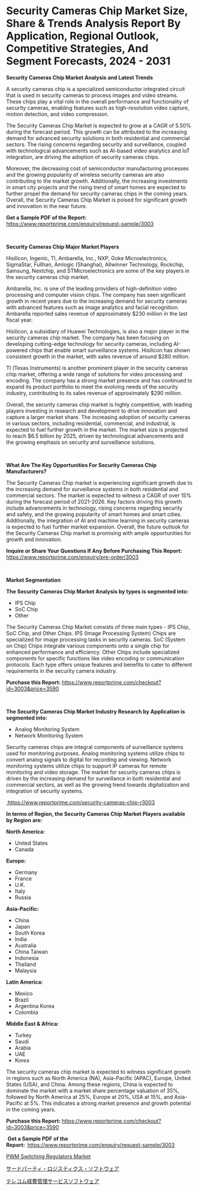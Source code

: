 <p><h1>Security Cameras Chip Market Size, Share & Trends Analysis Report By Application, Regional Outlook, Competitive Strategies, And Segment Forecasts, 2024 - 2031</h1></p><p><strong>Security Cameras Chip Market Analysis and Latest Trends</strong></p>
<p><p>A security cameras chip is a specialized semiconductor integrated circuit that is used in security cameras to process images and video streams. These chips play a vital role in the overall performance and functionality of security cameras, enabling features such as high-resolution video capture, motion detection, and video compression.</p><p>The Security Cameras Chip Market is expected to grow at a CAGR of 5.50% during the forecast period. This growth can be attributed to the increasing demand for advanced security solutions in both residential and commercial sectors. The rising concerns regarding security and surveillance, coupled with technological advancements such as AI-based video analytics and IoT integration, are driving the adoption of security cameras chips.</p><p>Moreover, the decreasing cost of semiconductor manufacturing processes and the growing popularity of wireless security cameras are also contributing to the market growth. Additionally, the increasing investments in smart city projects and the rising trend of smart homes are expected to further propel the demand for security cameras chips in the coming years. Overall, the Security Cameras Chip Market is poised for significant growth and innovation in the near future.</p></p>
<p><strong>Get a Sample PDF of the Report:&nbsp;</strong> <a href="https://www.reportprime.com/enquiry/request-sample/3003">https://www.reportprime.com/enquiry/request-sample/3003</a></p>
<p>&nbsp;</p>
<p><strong>Security Cameras Chip Major Market Players</strong></p>
<p><p>Hisilicon, Ingenic, TI, Ambarella, Inc., NXP, Goke Microelectronics, SigmaStar, Fullhan, Amlogic (Shanghai), Allwinner Technology, Rockchip, Samsung, Nextchip, and STMicroelectronics are some of the key players in the security cameras chip market.</p><p>Ambarella, Inc. is one of the leading providers of high-definition video processing and computer vision chips. The company has seen significant growth in recent years due to the increasing demand for security cameras with advanced features such as image analytics and facial recognition. Ambarella reported sales revenue of approximately $230 million in the last fiscal year.</p><p>Hisilicon, a subsidiary of Huawei Technologies, is also a major player in the security cameras chip market. The company has been focusing on developing cutting-edge technology for security cameras, including AI-powered chips that enable smart surveillance systems. Hisilicon has shown consistent growth in the market, with sales revenue of around $280 million.</p><p>TI (Texas Instruments) is another prominent player in the security cameras chip market, offering a wide range of solutions for video processing and encoding. The company has a strong market presence and has continued to expand its product portfolio to meet the evolving needs of the security industry, contributing to its sales revenue of approximately $290 million.</p><p>Overall, the security cameras chip market is highly competitive, with leading players investing in research and development to drive innovation and capture a larger market share. The increasing adoption of security cameras in various sectors, including residential, commercial, and industrial, is expected to fuel further growth in the market. The market size is projected to reach $6.5 billion by 2025, driven by technological advancements and the growing emphasis on security and surveillance solutions.</p></p>
<p>&nbsp;</p>
<p><strong>What Are The Key Opportunities For Security Cameras Chip Manufacturers?</strong></p>
<p><p>The Security Cameras Chip market is experiencing significant growth due to the increasing demand for surveillance systems in both residential and commercial sectors. The market is expected to witness a CAGR of over 15% during the forecast period of 2021-2026. Key factors driving this growth include advancements in technology, rising concerns regarding security and safety, and the growing popularity of smart homes and smart cities. Additionally, the integration of AI and machine learning in security cameras is expected to fuel further market expansion. Overall, the future outlook for the Security Cameras Chip market is promising with ample opportunities for growth and innovation.</p></p>
<p><strong>Inquire or Share Your Questions If Any Before Purchasing This Report:</strong> <a href="https://www.reportprime.com/enquiry/pre-order/3003">https://www.reportprime.com/enquiry/pre-order/3003</a></p>
<p>&nbsp;</p>
<p><strong>Market Segmentation</strong></p>
<p><strong>The Security Cameras Chip Market Analysis by types is segmented into:</strong></p>
<p><ul><li>IPS Chip</li><li>SoC Chip</li><li>Other</li></ul></p>
<p><p>The Security Cameras Chip Market consists of three main types - IPS Chip, SoC Chip, and Other Chips. IPS (Image Processing System) Chips are specialized for image processing tasks in security cameras. SoC (System on Chip) Chips integrate various components onto a single chip for enhanced performance and efficiency. Other Chips include specialized components for specific functions like video encoding or communication protocols. Each type offers unique features and benefits to cater to different requirements in the security camera industry.</p></p>
<p><strong>Purchase this Report:&nbsp;</strong><a href="https://www.reportprime.com/checkout?id=3003&price=3590">https://www.reportprime.com/checkout?id=3003&price=3590</a></p>
<p>&nbsp;</p>
<p><strong>The Security Cameras Chip Market Industry Research by Application is segmented into:</strong></p>
<p><ul><li>Analog Monitoring System</li><li>Network Monitoring System</li></ul></p>
<p><p>Security cameras chips are integral components of surveillance systems used for monitoring purposes. Analog monitoring systems utilize chips to convert analog signals to digital for recording and viewing. Network monitoring systems utilize chips to support IP cameras for remote monitoring and video storage. The market for security cameras chips is driven by the increasing demand for surveillance in both residential and commercial sectors, as well as the growing trend towards digitalization and integration of security systems.</p></p>
<p><a href="https://www.reportprime.com/security-cameras-chip-r3003">&nbsp;https://www.reportprime.com/security-cameras-chip-r3003</a></p>
<p><strong>In terms of Region, the Security Cameras Chip Market Players available by Region are:</strong></p>
<p>
    <p> <strong> North America: </strong>
        <ul>
            <li>United States</li>
            <li>Canada</li>
        </ul>
        </p> 
    <p> <strong> Europe: </strong>
        <ul>
            <li>Germany</li>
            <li>France</li>
            <li>U.K.</li>
            <li>Italy</li>
            <li>Russia</li>
        </ul>
        </p> 
    <p> <strong> Asia-Pacific: </strong>
        <ul>
            <li>China</li>
            <li>Japan</li>
            <li>South Korea</li>
            <li>India</li>
            <li>Australia</li>
            <li>China Taiwan</li>
            <li>Indonesia</li>
            <li>Thailand</li>
            <li>Malaysia</li>
        </ul>
        </p> 
    <p> <strong> Latin America: </strong>
        <ul>
            <li>Mexico</li>
            <li>Brazil</li>
            <li>Argentina Korea</li>
            <li>Colombia</li>
        </ul>
        </p> 
    <p> <strong> Middle East & Africa: </strong>
        <ul>
            <li>Turkey</li>
            <li>Saudi</li>
            <li>Arabia</li>
            <li>UAE</li>
            <li>Korea</li>
        </ul>
    </p>
    </p>
<p><p>The security cameras chip market is expected to witness significant growth in regions such as North America (NA), Asia-Pacific (APAC), Europe, United States (USA), and China. Among these regions, China is expected to dominate the market with a market share percentage valuation of 35%, followed by North America at 25%, Europe at 20%, USA at 15%, and Asia-Pacific at 5%. This indicates a strong market presence and growth potential in the coming years.</p></p>
<p><strong>Purchase this Report: </strong><a href="https://www.reportprime.com/checkout?id=3003&price=3590">https://www.reportprime.com/checkout?id=3003&price=3590</a></p>
<p>&nbsp;<strong>Get a Sample PDF of the Report:&nbsp;&nbsp;</strong><a href="https://www.reportprime.com/enquiry/request-sample/3003">https://www.reportprime.com/enquiry/request-sample/3003</a></p>
<p><strong></strong></p>
<p><p><a href="https://github.com/theanastasiyah/Market-Research-Report-List-2/blob/main/pwm-switching-regulators-market.md">PWM Switching Regulators Market</a></p><p><a href="https://github.com/DwightHuels1/Market-Research-Report-List-3/blob/main/102977183125.md">サードパーティ・ロジスティクス・ソフトウェア</a></p><p><a href="https://github.com/JanickJohns/Market-Research-Report-List-2/blob/main/574289083126.md">テレコム経費管理サービスソフトウェア</a></p></p>